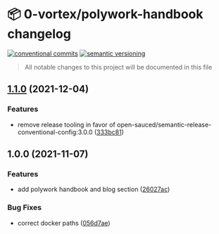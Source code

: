 # 📦 0-vortex/polywork-handbook changelog

[![conventional commits](https://img.shields.io/badge/conventional%20commits-1.0.0-yellow.svg)](https://conventionalcommits.org)
[![semantic versioning](https://img.shields.io/badge/semantic%20versioning-2.0.0-green.svg)](https://semver.org)

> All notable changes to this project will be documented in this file

## [1.1.0](https://github.com/0-vortex/polywork-handbook/compare/v1.0.0...v1.1.0) (2021-12-04)


### Features

* remove release tooling in favor of open-sauced/semantic-release-conventional-config:3.0.0 ([333bc81](https://github.com/0-vortex/polywork-handbook/commit/333bc81e4840d41d61af96aa789734349c123b67))

## 1.0.0 (2021-11-07)


### Features

* add polywork handbook and blog section ([26027ac](https://github.com/0-vortex/polywork-handbook/commit/26027acbf88e5c7fd45587db3f0aa00b07320f83))


### Bug Fixes

* correct docker paths ([056d7ae](https://github.com/0-vortex/polywork-handbook/commit/056d7ae90ccf2ddf017b962d261449515bfc3797))
